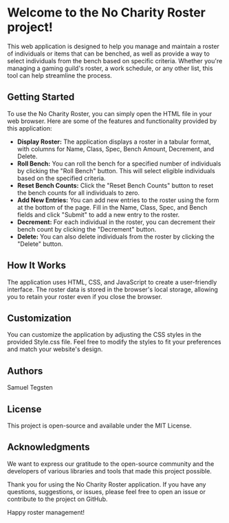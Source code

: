 <!DOCTYPE html>
<html>
<body>

<h1>Welcome to the No Charity Roster project!</h1>
<p>This web application is designed to help you manage and maintain a roster of individuals or items that can be benched, as well as provide a way to select individuals from the bench based on specific criteria. Whether you're managing a gaming guild's roster, a work schedule, or any other list, this tool can help streamline the process.</p>

<h2>Getting Started</h2>
<p>To use the No Charity Roster, you can simply open the HTML file in your web browser. Here are some of the features and functionality provided by this application:</p>

<ul>
    <li><strong>Display Roster:</strong> The application displays a roster in a tabular format, with columns for Name, Class, Spec, Bench Amount, Decrement, and Delete.</li>
    <li><strong>Roll Bench:</strong> You can roll the bench for a specified number of individuals by clicking the "Roll Bench" button. This will select eligible individuals based on the specified criteria.</li>
    <li><strong>Reset Bench Counts:</strong> Click the "Reset Bench Counts" button to reset the bench counts for all individuals to zero.</li>
    <li><strong>Add New Entries:</strong> You can add new entries to the roster using the form at the bottom of the page. Fill in the Name, Class, Spec, and Bench fields and click "Submit" to add a new entry to the roster.</li>
    <li><strong>Decrement:</strong> For each individual in the roster, you can decrement their bench count by clicking the "Decrement" button.</li>
    <li><strong>Delete:</strong> You can also delete individuals from the roster by clicking the "Delete" button.</li>
</ul>

<h2>How It Works</h2>
<p>The application uses HTML, CSS, and JavaScript to create a user-friendly interface. The roster data is stored in the browser's local storage, allowing you to retain your roster even if you close the browser.</p>

<h2>Customization</h2>
<p>You can customize the application by adjusting the CSS styles in the provided Style.css file. Feel free to modify the styles to fit your preferences and match your website's design.</p>

<h2>Authors</h2>
<p>Samuel Tegsten</p>

<h2>License</h2>
<p>This project is open-source and available under the MIT License.</p>

<h2>Acknowledgments</h2>
<p>We want to express our gratitude to the open-source community and the developers of various libraries and tools that made this project possible.</p>

<p>Thank you for using the No Charity Roster application. If you have any questions, suggestions, or issues, please feel free to open an issue or contribute to the project on GitHub.</p>

<p>Happy roster management!</p>

</body>

</html>
